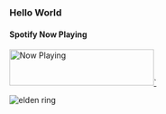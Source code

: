 ### Hello World

#### Spotify Now Playing
<a href="https://now-playing-profile-git-master.1393925530.vercel.app/now-playing?open">
  <img src="https://now-playing-profile-git-master.1393925530.vercel.app/now-playing" width="256" height="64" alt="Now Playing">`
</a>

![elden ring](https://c.tenor.com/dKCKNaAi1OcAAAAd/eldentring.gif "elden ring")

